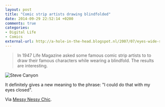 ```yaml
---
layout: post
title: "Comic strip artists drawing blindfolded"
date: 2014-09-29 22:52:14 +0200
comments: true
categories: 
- Digital Life
- Comics
external-url: http://a-hole-in-the-head.blogspot.nl/2007/07/eyes-wide-shut-in-1947-life-magazine.html
---
```


> In 1947 Life Magazine asked some famous comic strip artists to to draw their famous characters while wearing a blindfold. The results are interesting.

![Steve Canyon](https://farm4.staticflickr.com/3929/15372365536_892afa7e19_o.gif)

It definitely gives a new meaning to the phrase: "I could do that with my eyes closed".

Via [Messy Nessy Chic](http://www.messynessychic.com/2014/09/29/13-things-i-found-on-the-internet-today-vol-xciii/).